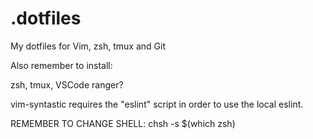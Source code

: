 # .dotfiles
My dotfiles for Vim, zsh, tmux and Git

Also remember to install: 

zsh, 
tmux, 
VSCode
ranger?

vim-syntastic requires the "eslint" script in order to use
the local eslint.

REMEMBER TO CHANGE SHELL: 
chsh -s $(which zsh)


